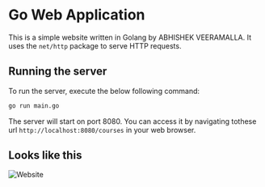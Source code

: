 # Go Web Application

This is a simple website written in Golang by ABHISHEK VEERAMALLA. It uses the `net/http` package to serve HTTP requests.

## Running the server

To run the server, execute the below following command:

```bash
go run main.go
```

The server will start on port 8080. You can access it by navigating tothese url `http://localhost:8080/courses` in your web browser.

## Looks like this

![Website](static/images/golang-website.png)
